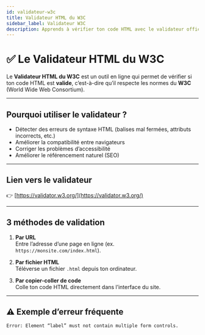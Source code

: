 ```yaml
---
id: validateur-w3c
title: Validateur HTML du W3C
sidebar_label: Validateur W3C
description: Apprends à vérifier ton code HTML avec le validateur officiel du W3C.
---
```


# ✅ Le Validateur HTML du W3C

Le **Validateur HTML du W3C** est un outil en ligne qui permet de vérifier si ton code HTML est **valide**, c’est-à-dire qu’il respecte les normes du **W3C** (World Wide Web Consortium).

---

##  Pourquoi utiliser le validateur ?

- Détecter des erreurs de syntaxe HTML (balises mal fermées, attributs incorrects, etc.)
- Améliorer la compatibilité entre navigateurs
- Corriger les problèmes d’accessibilité
- Améliorer le référencement naturel (SEO)

---

##  Lien vers le validateur

👉 [https://validator.w3.org/](https://validator.w3.org/)

---

## 3 méthodes de validation

1. **Par URL**  
   Entre l’adresse d’une page en ligne (ex. `https://monsite.com/index.html`).

2. **Par fichier HTML**  
   Téléverse un fichier `.html` depuis ton ordinateur.

3. **Par copier-coller de code**  
   Colle ton code HTML directement dans l’interface du site.

---

## ⚠ Exemple d’erreur fréquente

```txt
Error: Element “label” must not contain multiple form controls.
